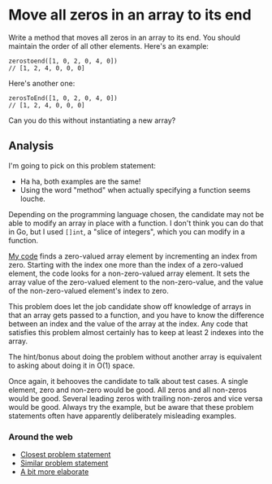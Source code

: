 # Move all zeros in an array to its end

Write a method that moves all zeros in an array to its end. You should
maintain the order of all other elements. Here's an example:

    zerostoend([1, 0, 2, 0, 4, 0])
    // [1, 2, 4, 0, 0, 0]

Here's another one:

    zerosToEnd([1, 0, 2, 0, 4, 0])
    // [1, 2, 4, 0, 0, 0]

Can you do this without instantiating a new array?

## Analysis

I'm going to pick on this problem statement:

* Ha ha, both examples are the same!
* Using the word "method" when actually specifying a function seems louche.

Depending on the programming language chosen,
the candidate may not be able to modify an array in place with a function.
I don't think you can do that in Go,
but I used `[]int`, a "slice of integers",
which you can modify in a function.

[My code](a1.go) finds a zero-valued array element by
incrementing an index from zero.
Starting with the index one more than the index of a zero-valued
element, the code looks for a non-zero-valued array element.
It sets the array value of the zero-valued element to the non-zero-value,
and the value of the non-zero-valued element's index to zero.

This problem does let the job candidate show off knowledge
of arrays in that an array gets passed to a function,
and you have to know the difference between an index
and the value of the array at the index.
Any code that satisfies this problem almost certainly has to
keep at least 2 indexes into the array.

The hint/bonus about doing the problem without another array
is equivalent to asking about doing it in O(1) space.

Once again, it behooves the candidate to talk about test cases.
A single element, zero and non-zero would be good.
All zeros and all non-zeros would be good.
Several leading zeros with trailing non-zeros
and vice versa would be good.
Always try the example,
but be aware that these problem statements often have
apparently deliberately misleading examples.

### Around the web

* [Closest problem statement](https://algodaily.com/challenges/zeros-to-the-end)
* [Similar problem statement](https://www.geeksforgeeks.org/move-zeroes-end-array/)
* [A bit more elaborate](https://www.geeksforgeeks.org/move-all-zeros-to-start-and-ones-to-end-in-an-array-of-random-integers/)
